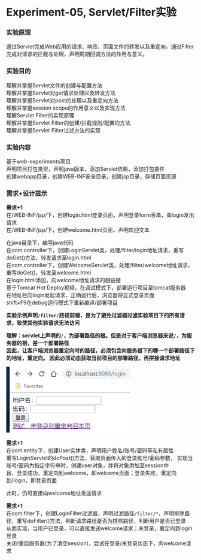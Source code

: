 # Experiment-05, Servlet/Filter实验
### 实验原理
通过Servlet完成Web应用的请求、响应、页面文件的转发以及重定向，通过Filter完成对请求的拦截与处理，声明周期回调方法的作用与意义。

### 实验目的
理解并掌握Servlet文件的创建与配置方法  
理解并掌握Servlet对get请求处理以及转发方法  
理解并掌握Servlet对post的处理以及重定向方法  
理解并掌握session scope的作用意义以及实现方法  
理解Servlet Filter的实现原理  
理解并掌握Servlet Filter的创建/拦截规则/配置的方法  
理解并掌握Servlet Filter过滤方法的实现

### 实验内容
基于web-experiments项目  
声明项目打包类型，声明java版本，添加Servlet依赖，添加打包插件  
创建webapp目录，创建WEB-INF安全目录，创建jsp目录，存储页面资源  

### 需求+设计提示
**需求+1**  
在/WEB-INF/jsp/下，创建login.html登录页面，声明登录form表单，向login发出请求  
在/WEB-INF/jsp/下，创建welcome.html页面，声明欢迎文本  

在java目录下，编写java代码  
在com.controller下，创建LoginServlet类，处理/filter/login地址请求，重写doGet()方法，转发请求至login.html  
在com.controller下，创建WelcomeServlet类，处理/filter/welcome地址请求，重写doGet()，转发至welcome.html  
在login.html添加，向welcome地址请求的超链接  
基于Tomcat Hot Deploy视频，在调试模式下，部署运行项目至tomcat服务器  
在地址栏向login发起请求，正确运行后，浏览器将显式登录页面  
shift+F9在debug运行模式下重新编译/部署项目  

**实验示例声明`/filter/`路径前缀，是为了避免过滤器过滤实验项目下的所有请求，致使其他实验请求无法访问**   

**理解：servlet上声明的`/`，为部署路径的根。但是对于客户端浏览器来说`/`，为服务器的根，差一个部署路径  
因此，让客户端浏览器重定向时的路径，必须包含向服务器下的哪一个部署路径下的地址，重定向。
因此必须动态获取当前项目的部署路径，再拼接请求地址**

![login](./asserts/login-01.png)

**需求+1**  
在com.entity下，创建User实体类，声明用户姓名/账号/密码等私有属性  
重写LoginServlet的doPost()方法，获取页面传入的登录账号/密码参数，
实现当账号/密码为指定字符串时，创建user对象，并将对象添加至session中  
且，登录成功，重定向到welcome，即welcome页面；登录失败，重定向到/login，即登录页面  

此时，仍可直接向welcome地址发送请求  

**需求+1**  
在com.filter下，创建LoginFilter过滤器，声明过滤路径`/filter/*`，声明排除路径，重写doFilter()方法，判断请求路径是否为排除路径，判断用户是否已登录  
从而实现，当用户已登录，可以直接发送welcome请求；未登录，重定向到login登录  
关闭/重启服务器(为了清空session)，尝试在登录/未登录状态下，向welcome请求  
